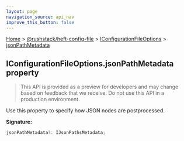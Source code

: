 ```yaml
---
layout: page
navigation_source: api_nav
improve_this_button: false
---
```



[Home](./index.md) &gt; [@rushstack/heft-config-file](./heft-config-file.md) &gt; [IConfigurationFileOptions](./heft-config-file.iconfigurationfileoptions.md) &gt; [jsonPathMetadata](./heft-config-file.iconfigurationfileoptions.jsonpathmetadata.md)

## IConfigurationFileOptions.jsonPathMetadata property

> This API is provided as a preview for developers and may change based on feedback that we receive. Do not use this API in a production environment.
>

Use this property to specify how JSON nodes are postprocessed.

<b>Signature:</b>

```typescript
jsonPathMetadata?: IJsonPathsMetadata;
```
